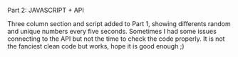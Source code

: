 Part 2: JAVASCRIPT + API

Three column section and script added to Part 1, showing differents random and unique numbers every five seconds. Sometimes I had some issues connecting to the API but not the time to check the code properly. It is not the fanciest clean code but works, hope it is good enough ;)